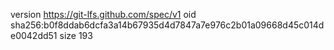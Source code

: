 version https://git-lfs.github.com/spec/v1
oid sha256:b0f8ddab6dcfa3a14b67935d4d7847a7e976c2b01a09668d45c014de0042dd51
size 193
